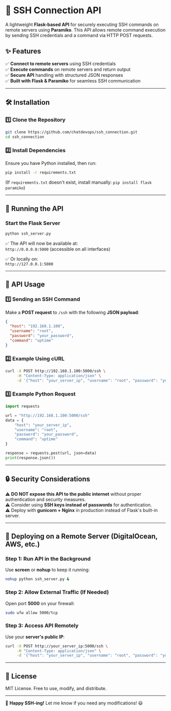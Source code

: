 # 🚀 SSH Connection API  

A lightweight **Flask-based API** for securely executing SSH commands on remote servers using **Paramiko**. This API allows remote command execution by sending SSH credentials and a command via HTTP POST requests.  

## ✨ Features  
✅ **Connect to remote servers** using SSH credentials  
✅ **Execute commands** on remote servers and return output  
✅ **Secure API** handling with structured JSON responses  
✅ **Built with Flask & Paramiko** for seamless SSH communication  

---

## 🛠️ Installation  

### 1️⃣ Clone the Repository  
```bash
git clone https://github.com/chatdevops/ssh_connection.git
cd ssh_connection
```

### 2️⃣ Install Dependencies  
Ensure you have Python installed, then run:  
```bash
pip install -r requirements.txt
```
(If `requirements.txt` doesn't exist, install manually: `pip install flask paramiko`)

---

## 🚀 Running the API  

### **Start the Flask Server**  
```bash
python ssh_server.py
```
✅ The API will now be available at:  
`http://0.0.0.0:5000` (accessible on all interfaces)  

✅ Or locally on:  
`http://127.0.0.1:5000`

---

## 🔌 API Usage  

### **1️⃣ Sending an SSH Command**  
Make a **POST request** to `/ssh` with the following **JSON payload**:

```json
{
  "host": "192.168.1.100",
  "username": "root",
  "password": "your_password",
  "command": "uptime"
}
```

### **2️⃣ Example Using cURL**  
```bash
curl -X POST http://192.168.1.100:5000/ssh \
     -H "Content-Type: application/json" \
     -d '{"host": "your_server_ip", "username": "root", "password": "your_password", "command": "uptime"}'
```

### **3️⃣ Example Python Request**  
```python
import requests

url = "http://192.168.1.100:5000/ssh"
data = {
    "host": "your_server_ip",
    "username": "root",
    "password": "your_password",
    "command": "uptime"
}

response = requests.post(url, json=data)
print(response.json())
```

---

## 🔒 Security Considerations  
⚠️ **DO NOT expose this API to the public internet** without proper authentication and security measures.  
⚠️ Consider using **SSH keys instead of passwords** for authentication.  
⚠️ Deploy with **gunicorn + Nginx** in production instead of Flask's built-in server.  

---

## 📌 Deploying on a Remote Server (DigitalOcean, AWS, etc.)  

### **Step 1: Run API in the Background**  
Use **screen** or **nohup** to keep it running:  
```bash
nohup python ssh_server.py &
```

### **Step 2: Allow External Traffic (If Needed)**  
Open port **5000** on your firewall:  
```bash
sudo ufw allow 5000/tcp
```

### **Step 3: Access API Remotely**  
Use your **server's public IP**:  
```bash
curl -X POST http://your_server_ip:5000/ssh \
     -H "Content-Type: application/json" \
     -d '{"host": "your_server_ip", "username": "root", "password": "your_password", "command": "uptime"}'
```

---

## 📜 License  
MIT License. Free to use, modify, and distribute.  

---

🚀 **Happy SSH-ing!** Let me know if you need any modifications! 😃